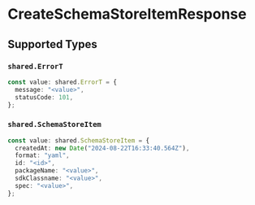 # CreateSchemaStoreItemResponse


## Supported Types

### `shared.ErrorT`

```typescript
const value: shared.ErrorT = {
  message: "<value>",
  statusCode: 101,
};
```

### `shared.SchemaStoreItem`

```typescript
const value: shared.SchemaStoreItem = {
  createdAt: new Date("2024-08-22T16:33:40.564Z"),
  format: "yaml",
  id: "<id>",
  packageName: "<value>",
  sdkClassname: "<value>",
  spec: "<value>",
};
```

